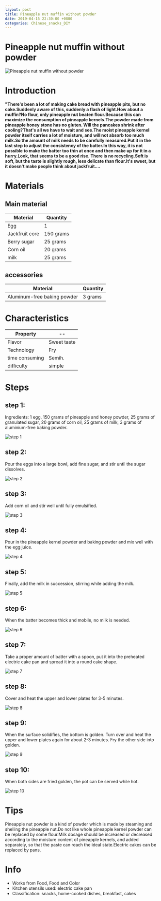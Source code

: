 ```yaml
---
layout: post
title: Pineapple nut muffin without powder
date: 2019-04-15 22:30:00 +0800
categories: Chinese_snacks_DIY
---
```


# Pineapple nut muffin without powder

![Pineapple nut muffin without powder]({{site.baseurl}}/img/446638/446638.jpg)

# Introduction

**"There's been a lot of making cake bread with pineapple pits, but no cake.Suddenly aware of this, suddenly a flash of light.How about a muffin?No flour, only pineapple nut beaten flour.Because this can maximize the consumption of pineapple kernels.The powder made from pineapple honey stone has no gluten. Will the pancakes shrink after cooling?That's all we have to wait and see.The moist pineapple kernel powder itself carries a lot of moisture, and will not absorb too much milk.So the amount of milk needs to be carefully measured.Put it in the last step to adjust the consistency of the batter.In this way, it is not possible to make the batter too thin at once and then make up for it in a hurry.Look, that seems to be a good rise. There is no recycling.Soft is soft, but the taste is slightly rough, less delicate than flour.It's sweet, but it doesn't make people think about jackfruit....**

# Materials


## Main material

Material|Quantity
--|--
Egg|1
Jackfruit core|150 grams
Berry sugar|25 grams
Corn oil|20 grams
milk|25 grams

## accessories

Material|Quantity
--|--
Aluminum-free baking powder|3 grams

# Characteristics

Property|--
--|--
Flavor|Sweet taste
Technology|Fry
time consuming|Semih.
difficulty|simple

# Steps

## step 1:

Ingredients: 1 egg, 150 grams of pineapple and honey powder, 25 grams of granulated sugar, 20 grams of corn oil, 25 grams of milk, 3 grams of aluminium-free baking powder.

![step 1]({{site.baseurl}}/img/446638/1.jpg)

## step 2:

Pour the eggs into a large bowl, add fine sugar, and stir until the sugar dissolves.

![step 2]({{site.baseurl}}/img/446638/2.jpg)

## step 3:

Add corn oil and stir well until fully emulsified.

![step 3]({{site.baseurl}}/img/446638/3.jpg)

## step 4:

Pour in the pineapple kernel powder and baking powder and mix well with the egg juice.

![step 4]({{site.baseurl}}/img/446638/4.jpg)

## step 5:

Finally, add the milk in succession, stirring while adding the milk.

![step 5]({{site.baseurl}}/img/446638/5.jpg)

## step 6:

When the batter becomes thick and mobile, no milk is needed.

![step 6]({{site.baseurl}}/img/446638/6.jpg)

## step 7:

Take a proper amount of batter with a spoon, put it into the preheated electric cake pan and spread it into a round cake shape.

![step 7]({{site.baseurl}}/img/446638/7.jpg)

## step 8:

Cover and heat the upper and lower plates for 3-5 minutes.

![step 8]({{site.baseurl}}/img/446638/8.jpg)

## step 9:

When the surface solidifies, the bottom is golden. Turn over and heat the upper and lower plates again for about 2-3 minutes. Fry the other side into golden.

![step 9]({{site.baseurl}}/img/446638/9.jpg)

## step 10:

When both sides are fried golden, the pot can be served while hot.

![step 10]({{site.baseurl}}/img/446638/10.jpg)

# Tips

Pineapple nut powder is a kind of powder which is made by steaming and shelling the pineapple nut.Do not like whole pineapple kernel powder can be replaced by some flour.Milk dosage should be increased or decreased according to the moisture content of pineapple kernels, and added separately, so that the paste can reach the ideal state.Electric cakes can be replaced by pans.

# Info

- Works from Food, Food and Color
- Kitchen utensils used: electric cake pan
- Classification: snacks, home-cooked dishes, breakfast, cakes